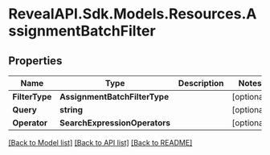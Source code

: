 # RevealAPI.Sdk.Models.Resources.AssignmentBatchFilter
## Properties

Name | Type | Description | Notes
------------ | ------------- | ------------- | -------------
**FilterType** | **AssignmentBatchFilterType** |  | [optional] 
**Query** | **string** |  | [optional] 
**Operator** | **SearchExpressionOperators** |  | [optional] 

[[Back to Model list]](../README.md#documentation-for-models) [[Back to API list]](../README.md#documentation-for-api-endpoints) [[Back to README]](../README.md)

